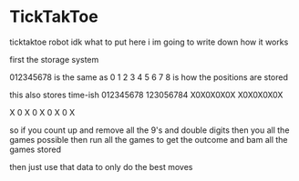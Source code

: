 # TickTakToe
ticktaktoe robot
idk what to put here i im going to write down how it works

first the storage system

012345678
is the same as
0 1 2
3 4 5
6 7 8
is how the positions are stored

this also stores time-ish
012345678   123056784
X0X0X0X0X   X0X0X0X0X

X 0 X
0 X 0
X 0 X

so if you count up and remove all the 9's and double digits then you all the games possible
then run all the games to get the outcome and bam all the games stored

then just use that data to only do the best moves
